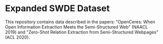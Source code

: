 # Expanded SWDE Dataset

This repository contains data described in the papers: "OpenCeres: When Open Information Extraction Meets the Semi-Structured Web" (NAACL 2019) and "Zero-Shot Relation Extraction from Semi-Structured Webpages" (ACL 2020).
